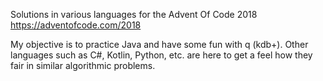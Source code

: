 Solutions in various languages for the Advent Of Code 2018 https://adventofcode.com/2018

My objective is to practice Java and have some fun with q (kdb+).
Other languages such as C#, Kotlin, Python, etc. are here to get a feel how they fair in similar algorithmic problems.
